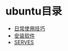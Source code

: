 # ubuntu目录

* [日常使用技巧](./2018_10_28_01.md)
* [安装软件](./2018_10_28_02.md)
* [SERVES](./2018_10_28_03.md)
